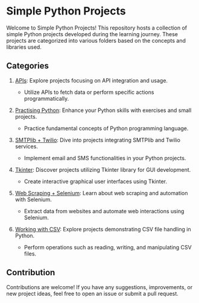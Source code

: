 # Simple Python Projects

Welcome to Simple Python Projects! This repository hosts a collection of simple Python projects developed during the learning journey. These projects are categorized into various folders based on the concepts and libraries used. 

## Categories

1. [APIs](./APIs): Explore projects focusing on API integration and usage.
   - Utilize APIs to fetch data or perform specific actions programmatically.

2. [Practising Python](./practising-python): Enhance your Python skills with exercises and small projects.
   - Practice fundamental concepts of Python programming language.

3. [SMTPlib + Twilio](./smptplib-twilio): Dive into projects integrating SMTPlib and Twilio services.
   - Implement email and SMS functionalities in your Python projects.

4. [Tkinter](./tkinter): Discover projects utilizing Tkinter library for GUI development.
   - Create interactive graphical user interfaces using Tkinter.

5. [Web Scraping + Selenium](./web-scraping-selenium): Learn about web scraping and automation with Selenium.
   - Extract data from websites and automate web interactions using Selenium.

6. [Working with CSV](./working-with-csv): Explore projects demonstrating CSV file handling in Python.
   - Perform operations such as reading, writing, and manipulating CSV files.

## Contribution

Contributions are welcome! If you have any suggestions, improvements, or new project ideas, feel free to open an issue or submit a pull request.
